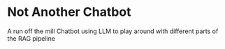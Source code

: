 # Not Another Chatbot
A run off the mill Chatbot using LLM to play around with different parts of the RAG pipeline